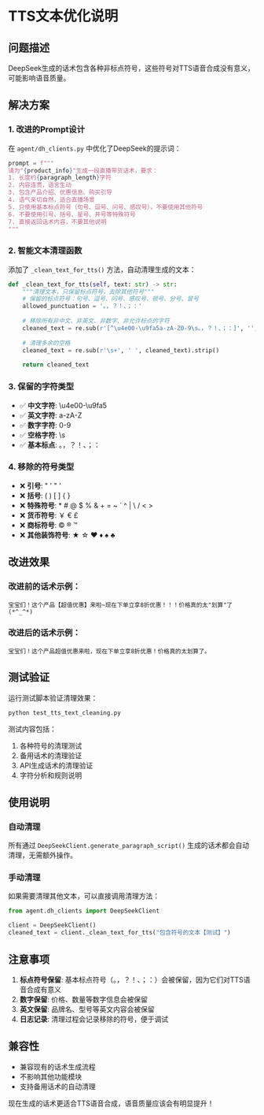 # TTS文本优化说明

## 问题描述
DeepSeek生成的话术包含各种非标点符号，这些符号对TTS语音合成没有意义，可能影响语音质量。

## 解决方案

### 1. 改进的Prompt设计
在 `agent/dh_clients.py` 中优化了DeepSeek的提示词：

```python
prompt = f"""
请为"{product_info}"生成一段直播带货话术，要求：
1. 长度约{paragraph_length}字符
2. 内容连贯，语言生动
3. 包含产品介绍、优惠信息、购买引导
4. 语气亲切自然，适合直播场景
5. 只使用基本标点符号（句号、逗号、问号、感叹号），不要使用其他符号
6. 不要使用引号、括号、星号、井号等特殊符号
7. 直接返回话术内容，不要其他说明
"""
```

### 2. 智能文本清理函数
添加了 `_clean_text_for_tts()` 方法，自动清理生成的文本：

```python
def _clean_text_for_tts(self, text: str) -> str:
    """清理文本，只保留标点符号，去除其他符号"""
    # 保留的标点符号：句号、逗号、问号、感叹号、顿号、分号、冒号
    allowed_punctuation = '。，？！、；：'
    
    # 移除所有非中文、非英文、非数字、非允许标点的字符
    cleaned_text = re.sub(r'[^\u4e00-\u9fa5a-zA-Z0-9\s。，？！、；：]', '', text)
    
    # 清理多余的空格
    cleaned_text = re.sub(r'\s+', ' ', cleaned_text).strip()
    
    return cleaned_text
```

### 3. 保留的字符类型
- ✅ **中文字符**: \u4e00-\u9fa5
- ✅ **英文字符**: a-zA-Z  
- ✅ **数字字符**: 0-9
- ✅ **空格字符**: \s
- ✅ **基本标点**: 。，？！、；：

### 4. 移除的符号类型
- ❌ **引号**: " ' " ' 
- ❌ **括号**: ( ) [ ] { }
- ❌ **特殊符号**: * # @ $ % & + = ~ ` ^ | \ / < >
- ❌ **货币符号**: ￥ € £ 
- ❌ **商标符号**: © ® ™
- ❌ **其他装饰符号**: ★ ☆ ♥ ♦ ♠ ♣

## 改进效果

### 改进前的话术示例：
```
宝宝们！这个产品【超值优惠】来啦~现在下单立享8折优惠！！！价格真的太"划算"了(*^_^*)
```

### 改进后的话术示例：
```
宝宝们！这个产品超值优惠来啦，现在下单立享8折优惠！价格真的太划算了。
```

## 测试验证
运行测试脚本验证清理效果：

```bash
python test_tts_text_cleaning.py
```

测试内容包括：
1. 各种符号的清理测试
2. 备用话术的清理验证
3. API生成话术的清理验证
4. 字符分析和规则说明

## 使用说明

### 自动清理
所有通过 `DeepSeekClient.generate_paragraph_script()` 生成的话术都会自动清理，无需额外操作。

### 手动清理
如果需要清理其他文本，可以直接调用清理方法：

```python
from agent.dh_clients import DeepSeekClient

client = DeepSeekClient()
cleaned_text = client._clean_text_for_tts("包含符号的文本【测试】")
```

## 注意事项

1. **标点符号保留**: 基本标点符号（。，？！、；：）会被保留，因为它们对TTS语音合成有意义
2. **数字保留**: 价格、数量等数字信息会被保留
3. **英文保留**: 品牌名、型号等英文内容会被保留
4. **日志记录**: 清理过程会记录移除的符号，便于调试

## 兼容性
- 兼容现有的话术生成流程
- 不影响其他功能模块
- 支持备用话术的自动清理

现在生成的话术更适合TTS语音合成，语音质量应该会有明显提升！
